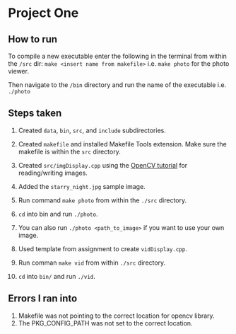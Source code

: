 # Project One

## How to run

To compile a new executable enter the following in the terminal from within the `/src` dir:
`make <insert name from makefile>` i.e. `make photo` for the photo viewer.

Then navigate to the `/bin` directory and run the name of the executable i.e. `./photo`

## Steps taken

1. Created `data`, `bin`, `src`, and `include` subdirectories.
2. Created `makefile` and installed Makefile Tools extension. Make sure the makefile is within the `src` directory.
3. Created `src/imgDisplay.cpp` using the [OpenCV tutorial](https://docs.opencv.org/4.5.1/db/deb/tutorial_display_image.html) for reading/writing images.
4. Added the `starry_night.jpg` sample image.
5. Run command `make photo` from within the `./src` directory.
6. `cd` into bin and run `./photo`.
7. You can also run `./photo <path_to_image>` if you want to use your own image.

8. Used template from assignment to create `vidDisplay.cpp`.
9. Run comman `make vid` from within `./src` directory.
10. `cd` into `bin/` and run `./vid`.

## Errors I ran into

1. Makefile was not pointing to the correct location for opencv library.
2. The PKG_CONFIG_PATH was not set to the correct location.

